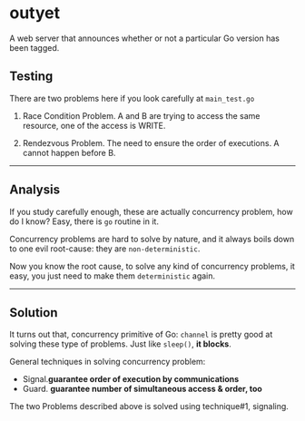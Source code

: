 # outyet

A web server that announces whether or not a particular Go version has been tagged.


## Testing

There are two problems here if you look carefully at `main_test.go`

1. Race Condition Problem. A and B are trying to access the same resource, one
of the access is WRITE.

2. Rendezvous Problem. The need to ensure the order of executions. A cannot
happen before B.

---
## Analysis

If you study carefully enough, these are actually concurrency problem, how do I
know? Easy, there is `go` routine in it.

Concurrency problems are hard to solve by nature, and it always boils down to
one evil root-cause: they are `non-deterministic`.

Now you know the root cause, to solve any kind of concurrency problems, it easy,
you just need to make them `deterministic` again.

---
## Solution

It turns out that, concurrency primitive of Go: `channel` is pretty good at solving
these type of problems. Just like `sleep()`, **it blocks**.

General techniques in solving concurrency problem:

- Signal.**guarantee order of execution by communications**
- Guard. **guarantee number of simultaneous access & order, too**

The two Problems described above is solved using technique#1, signaling.
